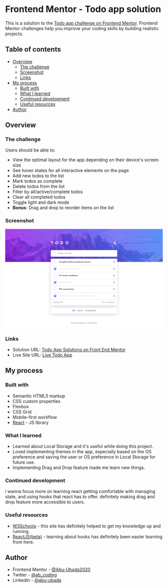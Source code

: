 # Frontend Mentor - Todo app solution

This is a solution to the [Todo app challenge on Frontend Mentor](https://www.frontendmentor.io/challenges/todo-app-Su1_KokOW). Frontend Mentor challenges help you improve your coding skills by building realistic projects. 

## Table of contents

- [Overview](#overview)
  - [The challenge](#the-challenge)
  - [Screenshot](#screenshot)
  - [Links](#links)
- [My process](#my-process)
  - [Built with](#built-with)
  - [What I learned](#what-i-learned)
  - [Continued development](#continued-development)
  - [Useful resources](#useful-resources)
- [Author](#author)

## Overview

### The challenge

Users should be able to:

- View the optimal layout for the app depending on their device's screen size
- See hover states for all interactive elements on the page
- Add new todos to the list
- Mark todos as complete
- Delete todos from the list
- Filter by all/active/complete todos
- Clear all completed todos
- Toggle light and dark mode
- **Bonus**: Drag and drop to reorder items on the list

### Screenshot

![Todo App Challenge Screenshot](./screenshot.png)

### Links

- Solution URL: [Todo App Solutions on Front End Mentor](https://www.frontendmentor.io/solutions/todo-app-using-react-and-sass-WFcL1zqwz)
- Live Site URL: [Live Todo App](https://todo-app-ashy-chi.vercel.app)

## My process

### Built with

- Semantic HTML5 markup
- CSS custom properties
- Flexbox
- CSS Grid
- Mobile-first workflow
- [React](https://reactjs.org/) - JS library

### What I learned

- Learned about Local Storage and it's useful while doing this project.
- Loved implementing themes in the app, especially based on the OS preference and saving the user or OS preference in Local Storage for future use.
- Implementing Drag and Drop feature made me learn new things.

### Continued development

i wanna focus more on learning react getting comfortable with managing state, and using hooks that react has to offer. definitely making drag and drop feature more accessible to users.

### Useful resources

- [W3Schools](https://www.w3schools.com/) - this site has definitely helped to get my knowledge up and running.
- [ReactJS(beta)](https://beta.reactjs.org/) - learning about hooks has definitely been easier learning from here.

## Author

- Frontend Mentor - [@Abu-Ubada2020](https://www.frontendmentor.io/profile/Abu-Ubada2020)
- Twitter - [@ab_coding](https://twitter.com/ab_coding)
- Linkedin - [@abu-ubada](https://www.linkedin.com/in/abu-ubada/)
